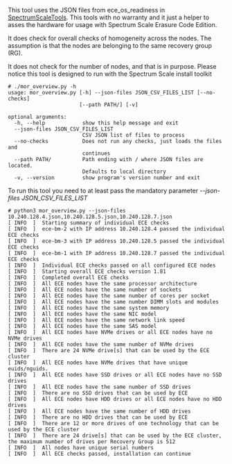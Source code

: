 This tool uses the JSON files from ece_os_readiness in [SpectrumScaleTools](https://github.com/IBM/SpectrumScaleTools). This tools with no warranty and it just a helper to asses the hardware for usage with Spectrum Scale Erasure Code Edition.

It does check for overall checks of homogeneity across the nodes. The assumption is that the nodes are belonging to the same recovery group (RG).

It does not check for the number of nodes, and that is in purpose. Please notice this tool is designed to run with the Spectrum Scale install toolkit

```
# ./mor_overview.py -h
usage: mor_overview.py [-h] --json-files JSON_CSV_FILES_LIST [--no-checks]
                       [--path PATH/] [-v]

optional arguments:
  -h, --help            show this help message and exit
  --json-files JSON_CSV_FILES_LIST
                        CSV JSON list of files to process
  --no-checks           Does not run any checks, just loads the files and
                        continues
  --path PATH/          Path ending with / where JSON files are located.
                        Defaults to local directory
  -v, --version         show program's version number and exit
  ```

  To run this tool you need to at least pass the mandatory parameter *--json-files JSON_CSV_FILES_LIST*

```
# python3 mor_overview.py --json-files 10.240.128.4.json,10.240.128.5.json,10.240.128.7.json
[ INFO  ]  Starting summary of individual ECE checks
[ INFO  ]  ece-bm-2 with IP address 10.240.128.4 passed the individual ECE checks
[ INFO  ]  ece-bm-3 with IP address 10.240.128.5 passed the individual ECE checks
[ INFO  ]  ece-bm-1 with IP address 10.240.128.7 passed the individual ECE checks
[ INFO  ]  Individual ECE checks passed on all configured ECE nodes
[ INFO  ]  Starting overall ECE checks version 1.81
[ INFO  ]  Completed overall ECE checks
[ INFO  ]  All ECE nodes have the same processor architecture
[ INFO  ]  All ECE nodes have the same number of sockets
[ INFO  ]  All ECE nodes have the same number of cores per socket
[ INFO  ]  All ECE nodes have the same number DIMM slots and modules
[ INFO  ]  All ECE nodes have the same system memory
[ INFO  ]  All ECE nodes have the same NIC model
[ INFO  ]  All ECE nodes have the same network link speed
[ INFO  ]  All ECE nodes have the same SAS model
[ INFO  ]  All ECE nodes have NVMe drives or all ECE nodes have no NVMe drives
[ INFO  ]  All ECE nodes have the same number of NVMe drives
[ INFO  ]  There are 24 NVMe drive[s] that can be used by the ECE cluster
[ INFO  ]  All ECE nodes have NVMe drives that have unique euids/nguids.
[ INFO  ]  All ECE nodes have SSD drives or all ECE nodes have no SSD drives
[ INFO  ]  All ECE nodes have the same number of SSD drives
[ INFO  ]  There are no SSD drives that can be used by ECE
[ INFO  ]  All ECE nodes have HDD drives or all ECE nodes have no HDD drives
[ INFO  ]  All ECE nodes have the same number of HDD drives
[ INFO  ]  There are no HDD drives that can be used by ECE
[ INFO  ]  There are 12 or more drives of one technology that can be used by the ECE cluster
[ INFO  ]  There are 24 drive[s] that can be used by the ECE cluster, the maximum number of drives per Recovery Group is 512
[ INFO  ]  All nodes have unique serial numbers
[ INFO  ]  All ECE checks passed, installation can continue
```
